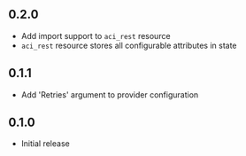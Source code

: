 ## 0.2.0

- Add import support to `aci_rest` resource
- `aci_rest` resource stores all configurable attributes in state

## 0.1.1

- Add 'Retries' argument to provider configuration

## 0.1.0

- Initial release
